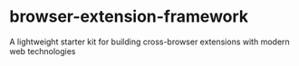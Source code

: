# browser-extension-framework
A lightweight starter kit for building cross-browser extensions with modern web technologies
